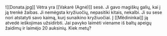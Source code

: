 ![[Donata.jpg]]
Vėtra yra [[Vakarė (Agnė)]] sesė. Ji gavo magiškų galių, kai į ją trenkė žaibas. Ji nemėgsta kryžiuočių, nepasitiki kitais, nekalbi. Ji su sese nori atstatyti savo kaimą, kurį sunaikino kryžiuočiai. Į [[Mẽdininkai]] ją atvedė ieškojimas užsidirbti. Jai pavyko laimėti viename iš baltų apeigų žaidimų ir laimėjo 20 auksinių. Kiek metų?